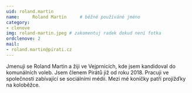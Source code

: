 ```yaml
---
uid: roland.martin
name:     Roland Martin  	# běžně používáné jméno
category:
- clenove
img: roland-martin.jpeg # zakomentuj radek dokud není fotka
ordclenove: 2
mail:
- roland.martin@pirati.cz
---
```


Jmenuji se Roland Martin a žiji ve Vejprnicích, kde jsem kandidoval do komunálních voleb. Jsem členem Pirátů již od roku 2018. Pracuji ve společnosti zabívající se sociálními médii. Mezi mé koníčky patří projížďky na koloběžce.
